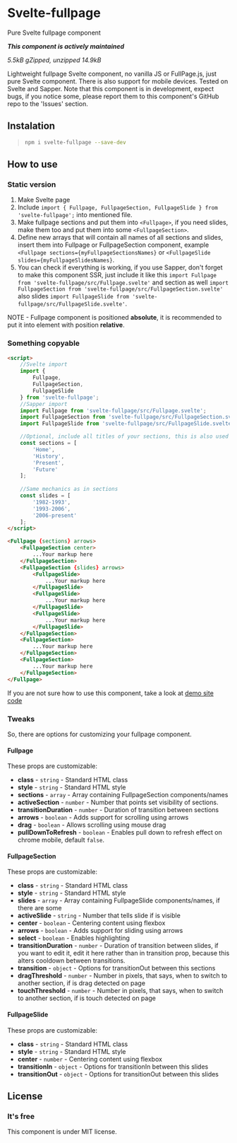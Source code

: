 # Svelte-fullpage

Pure Svelte fullpage component

***This component is actively maintained***

*5.5kB gZipped, unzipped 14.9kB*

Lightweight fullpage Svelte component, no vanilla JS or FullPage.js, just pure Svelte component. There is also support for
mobile devices. Tested on Svelte and Sapper. Note that this component is in development, expect bugs, if you notice some, 
please report them to this component's GitHub repo to the 'Issues' section.

## Instalation

> ```bash
> npm i svelte-fullpage --save-dev
> ```

## How to use

### Static version

1. Make Svelte page
2. Include `import { Fullpage, FullpageSection, FullpageSlide } from 'svelte-fullpage';` into mentioned file.
3. Make fullpage sections and put them into `<Fullpage>`, if you need slides, make them too and put them into some `<FullpageSection>`.
4. Define new arrays that will contain all names of all sections and slides, insert them into Fullpage or FullpageSection
component, example `<Fullpage sections={myFullpageSectionsNames}` or `<FullpageSlide slides={myFullpageSlidesNames}`.
5. You can check if everything is working, if you use Sapper, don't forget to make this component SSR, just include
it like this `import Fullpage from 'svelte-fullpage/src/Fullpage.svelte'` and section as well 
`import FullpageSection from 'svelte-fullpage/src/FullpageSection.svelte'` also slides 
`import FullpageSlide from 'svelte-fullpage/src/FullpageSlide.svelte'`.

NOTE - Fullpage component is positioned **absolute**, it is recommended to put it into element with position **relative**.

### Something copyable

```html
<script>
    //Svelte import
    import { 
        Fullpage,
        FullpageSection,
        FullpageSlide
    } from 'svelte-fullpage';
    //Sapper import
	import Fullpage from 'svelte-fullpage/src/Fullpage.svelte';
	import FullpageSection from 'svelte-fullpage/src/FullpageSection.svelte'
	import FullpageSlide from 'svelte-fullpage/src/FullpageSlide.svelte';

    //Optional, include all titles of your sections, this is also used as number that indicate count of sections
    const sections = [
        'Home',
        'History',
        'Present',
        'Future'
    ];
    
    //Same mechanics as in sections
    const slides = [
        '1982-1993',
        '1993-2006',
        '2006-present'
    ];
</script>

<Fullpage {sections} arrows>
    <FullpageSection center>
        ...Your markup here
    </FullpageSection>
    <FullpageSection {slides} arrows>
        <FullpageSlide>
            ...Your markup here
        </FullpageSlide>
        <FullpageSlide>
            ...Your markup here
        </FullpageSlide>
        <FullpageSlide>
            ...Your markup here
        </FullpageSlide>
    </FullpageSection>
    <FullpageSection>
        ...Your markup here
    </FullpageSection>
    <FullpageSection>
        ...Your markup here
    </FullpageSection>
</Fullpage>

```

If you are not sure how to use this component, take a look at [demo site code](https://github.com/Hejtmus/svelte-fullpage/blob/master/docs/src/App.svelte)

### Tweaks

So, there are options for customizing your fullpage component.

#### Fullpage

These props are customizable:

* **class** - `string` - Standard HTML class
* **style** - `string` - Standard HTML style
* **sections** - `array` - Array containing FullpageSection components/names
* **activeSection** - `number` - Number that points set visibility of sections.
* **transitionDuration** - `number` - Duration of transition between sections
* **arrows** - `boolean` - Adds support for scrolling using arrows
* **drag** - `boolean` - Allows scrolling using mouse drag
* **pullDownToRefresh** - `boolean` - Enables pull down to refresh effect on chrome mobile, default `false`.

#### FullpageSection

These props are customizable:

* **class** - `string` - Standard HTML class
* **style** - `string` - Standard HTML style
* **slides** - `array` - Array containing FullpageSlide components/names, if there are some
* **activeSlide** - `string` - Number that tells slide if is visible
* **center** - `boolean` - Centering content using flexbox
* **arrows** - `boolean` - Adds support for sliding using arrows
* **select** - `boolean` - Enables highlighting
* **transitionDuration** - `number` - Duration of transition between slides, if you want to edit it, edit it here rather than in 
transition prop, because this alters cooldown between transitions.
* **transition** - `object` - Options for transitionOut between this sections
* **dragThreshold** - `number` - Number in pixels, that says, when to switch to another section, if is drag detected on page
* **touchThreshold** - `number` - Number in pixels, that says, when to switch to another section, if is touch detected on page

#### FullpageSlide

These props are customizable:

* **class** - `string` - Standard HTML class
* **style** - `string` - Standard HTML style
* **center** - `number` - Centering content using flexbox
* **transitionIn** - `object` - Options for transitionIn between this slides
* **transitionOut** - `object` - Options for transitionOut between this slides

## License

### It's free

This component is under MIT license.
